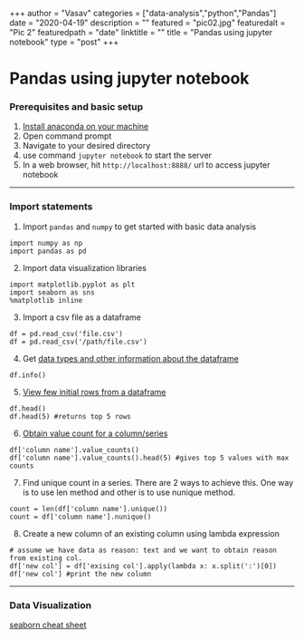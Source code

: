 +++
author = "Vasav"
categories = ["data-analysis","python","Pandas"]
date = "2020-04-19"
description = ""
featured = "pic02.jpg"
featuredalt = "Pic 2"
featuredpath = "date"
linktitle = ""
title = "Pandas using jupyter notebook"
type = "post"
+++

# Pandas using jupyter notebook

### Prerequisites and basic setup
1. [Install anaconda on your machine](https://problemsolvingwithpython.com/01-Orientation/01.03-Installing-Anaconda-on-Windows/)
2. Open command prompt
3. Navigate to your desired directory
4. use command ```jupyter notebook``` to start the server
5. In a web browser, hit ```http://localhost:8888/``` url to access jupyter notebook

___

### Import statements
1. Import ```pandas``` and ```numpy``` to get started with basic data analysis
```
import numpy as np
import pandas as pd
```
2. Import data visualization libraries
```
import matplotlib.pyplot as plt
import seaborn as sns
%matplotlib inline
```
3. Import a csv file as a dataframe
```
df = pd.read_csv('file.csv')
df = pd.read_csv('/path/file.csv')
```
4. Get [data types and other information about the dataframe](https://pandas.pydata.org/pandas-docs/stable/reference/api/pandas.DataFrame.info.html)
```
df.info()
```

5. [View few initial rows from a dataframe](https://pandas.pydata.org/pandas-docs/stable/reference/api/pandas.DataFrame.head.html)
```
df.head()
df.head(5) #returns top 5 rows
```

6. [Obtain value count for a column/series](https://www.geeksforgeeks.org/python-pandas-series-value_counts/)
```
df['column name'].value_counts()
df['column name'].value_counts().head(5) #gives top 5 values with max counts
```

7. Find unique count in a series. There are 2 ways to achieve this. One way is to use len method and other is to use nunique method.
```
count = len(df['column name'].unique())
count = df['column name'].nunique()
```

8. Create a new column of an existing column using lambda expression
```
# assume we have data as reason: text and we want to obtain reason from existing col.
df['new col'] = df['exising col'].apply(lambda x: x.split(':')[0])
df['new col'] #print the new column
```
___

### Data Visualization
[seaborn cheat sheet](https://www.datacamp.com/community/blog/seaborn-cheat-sheet-python)